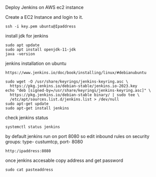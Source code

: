 Deploy Jenkins on AWS ec2 instance

Create a EC2 Instance and login to it.

```
ssh -i key.pem ubuntu@Ipaddress
```
install jdk for jenkins

```
sudo apt update
sudo apt install openjdk-11-jdk
java -version
```
jenkins installation on ubuntu

```
https://www.jenkins.io/doc/book/installing/linux/#debianubuntu
```
```
sudo wget -O /usr/share/keyrings/jenkins-keyring.asc \
  https://pkg.jenkins.io/debian-stable/jenkins.io-2023.key
echo "deb [signed-by=/usr/share/keyrings/jenkins-keyring.asc]" \
  https://pkg.jenkins.io/debian-stable binary/ | sudo tee \
  /etc/apt/sources.list.d/jenkins.list > /dev/null
sudo apt-get update
sudo apt-get install jenkins
```
check jenkins status
```
systemctl status jenkins
```
by default jenkins run on port 8080 so edit inbound rules on security groups: type- custumtcp, port- 8080
```
http:/ipaddress:8080 
```
once jenkins accesable copy address and get password
```
sudo cat pasteaddress
```